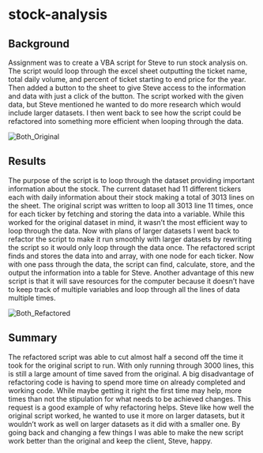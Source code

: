 # stock-analysis

## Background
Assignment was to create a VBA script for Steve to run stock analysis on. The script would loop through the excel sheet outputting the ticket name, total daily volume, and percent of ticket starting to end price for the year. Then added a button to the sheet to give Steve access to the information and data with just a click of the button. The script worked with the given data, but Steve mentioned he wanted to do more research which would include larger datasets. I then went back to see how the script could be refactored into something more efficient when looping through the data. 

![Both_Original](https://user-images.githubusercontent.com/56700719/148659954-82bbb091-9be4-4ecb-a22a-8448ea3356c6.PNG)
## Results
The purpose of the script is to loop through the dataset providing important information about the stock. The current dataset had 11 different tickers each with daily information about their stock making a total of 3013 lines on the sheet. The original script was written to loop all 3013 line 11 times, once for each ticker by fetching and storing the data into a variable. While this worked for the original dataset in mind, it wasn’t the most efficient way to loop through the data. Now with plans of larger datasets I went back to refactor the script to make it run smoothly with larger datasets by rewriting the script so it would only loop through the data once. The refactored script finds and stores the data into and array, with one node for each ticker. Now with one pass through the data, the script can find, calculate, store, and the output the information into a table for Steve. Another advantage of this new script is that it will save resources for the computer because it doesn’t have to keep track of multiple variables and loop through all the lines of data multiple times.

![Both_Refactored](https://user-images.githubusercontent.com/56700719/148659973-ba27e8f6-4fb7-4e98-bb76-ee7fb4dd5c21.PNG)
## Summary
The refactored script was able to cut almost half a second off the time it took for the original script to run. With only running through 3000 lines, this is still a large amount of time saved from the original. A big disadvantage of refactoring code is having to spend more time on already completed and working code. While maybe getting it right the first time may help, more times than not the stipulation for what needs to be achieved changes. This request is a good example of why refactoring helps. Steve like how well the original script worked, he wanted to use it more on larger datasets, but it wouldn’t work as well on larger datasets as it did with a smaller one. By going back and changing a few things I was able to make the new script work better than the original and keep the client, Steve, happy.
